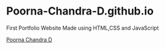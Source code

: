 # Poorna-Chandra-D.github.io

First Portfolio Website 
Made using HTML,CSS and JavaScript

[Poorna Chandra D]( https://Poorna-Chandra-D.github.io/pcportfolio/)
